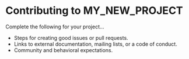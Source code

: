 # Contributing to MY_NEW_PROJECT

Complete the following for your project...

* Steps for creating good issues or pull requests.
* Links to external documentation, mailing lists, or a code of conduct.
* Community and behavioral expectations.
